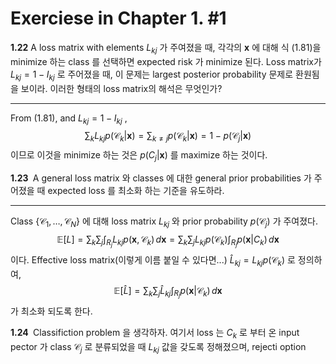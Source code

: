 Exerciese in Chapter 1. #1
===



<b>1.22</b> A loss matrix with elements $L_{kj}$ 가 주여졌을 때, 각각의 $\mathbf{x}$ 에 대해 식 (1.81)을 minimize 하는 class 를 선택하면 expected risk 가 minimize 된다. Loss matrix가 $L_{kj}=1-I_{kj}$ 로 주어졌을 때, 이 문제는 largest posterior probability 문제로 환원됨을 보이라. 이러한 형태의 loss matrix의 해석은 무엇인가?

---

From (1.81), and $L_{kj}=1-I_{kj}$ , 
$$
\sum_{k}L_{kj}p(\mathcal{C}_k|\mathbf{x})=\sum_{k\ne j}p(\mathcal{C}_k|\mathbf{x})=1-p(\mathcal{C}_j|\mathbf{x})
$$
이므로 이것을 minimize 하는 것은 $p(C_j|\mathbf{x})$ 를 maximize 하는 것이다. 



<b>1.23 </b> A general loss matrix 와 classes 에 대한 general prior probabilities 가 주어졌을 때 expected loss 를 최소화 하는 기준을 유도하라.

---

Class $\{\mathcal{C}_1,\ldots,\,\mathcal{C}_N\}$ 에 대해 loss matrix $L_{kj}$ 와 prior probability $p(\mathcal{C}_j)$ 가  주여졌다. 
$$
\mathbb{E}[L]=\sum_{k}\sum_{j}\int_{R_j} L_{kj} p(\mathbf{x},\,\mathcal{C}_k)\, d\mathbf{x}=\sum_{k}\sum_{j} L_{kj} p(\mathcal{C}_k) \int_{R_j} p(\mathbf{x}|C_k)\, d\mathbf{x} 
$$
이다. Effective loss matrix(이렇게 이름 붙일 수 있다면...) $\widehat{L}_{kj}=L_{kj}p(\mathcal{C}_k)$ 로 정의하여,
$$
\mathbb{E}[\widehat{L}]=\sum_{k}\sum_{j} \widehat{L}_{kj}\int_{R_j} p(\mathbf{x}|\mathcal{C}_k)\, d\mathbf{x}
$$
가 최소화 되도록 한다. 



<b>1.24 </b> Classifiction problem 을 생각하자. 여기서 loss 는 $C_k$ 로 부터 온 input pector 가 class $\mathcal{C}_j$ 로 분류되었을 때 $L_{kj}$ 값을 갖도록 정해졌으며,  rejecti option